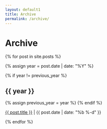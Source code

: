 ```yaml
---
layout: default1
title: Archive
permalink: /archive/
---
```


# Archive

{% for post in site.posts %}

{% assign year = post.date | date: "%Y" %}

{% if year != previous_year %}
<h2 id="y{{ year }}" class="year">{{ year }}</h2>
{% assign previous_year = year %}
{% endif %}

<p>
    <a href="{{ post.url }}">{{ post.title }}</a>
    |
    <time datetime="{{ post.date | date_to_xmlschema }}" class="post-date">{{ post.date | date: "%b %-d" }}</time>
</p>

{% endfor %}
